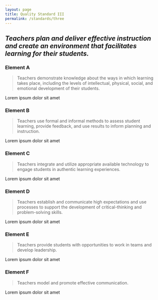 ```yaml
---
layout: page
title: Quality Standard III
permalink: /standards/three
---
```


## _Teachers plan and deliver effective instruction and create an environment that facilitates learning for their students._

### Element A

> Teachers demonstrate knowledge about the ways in which learning takes place, including the levels of intellectual, physical, social, and emotional development of their students.

Lorem ipsum dolor sit amet

### Element B

> Teachers use formal and informal methods to assess student learning, provide feedback, and use results to inform planning and instruction.

Lorem ipsum dolor sit amet

### Element C

> Teachers integrate and utilize appropriate available technology to engage students in authentic learning experiences.

Lorem ipsum dolor sit amet

### Element D

> Teachers establish and communicate high expectations and use processes to support the development of critical-thinking and problem-solving skills.

Lorem ipsum dolor sit amet

### Element E

> Teachers provide students with opportunities to work in teams and develop leadership.

Lorem ipsum dolor sit amet

### Element F

> Teachers model and promote effective communication.

Lorem ipsum dolor sit amet
